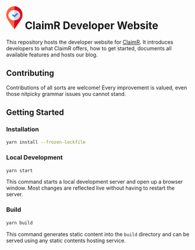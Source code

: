 # ![](static/img/icon.svg) ClaimR Developer Website

This repository hosts the developer website for [ClaimR](https://claimr.tools). It introduces developers to what ClaimR offers, how to get started, documents all available features and hosts our blog.

## Contributing

Contributions of all sorts are welcome! Every improvement is valued, even those nitpicky grammar issues you cannot stand.

## Getting Started

### Installation

```bash
yarn install --frozen-lockfile
```

### Local Development

```bash
yarn start
```

This command starts a local development server and open up a browser window. Most changes are reflected live without having to restart the server.

### Build

```bash
yarn build
```

This command generates static content into the `build` directory and can be served using any static contents hosting service.
